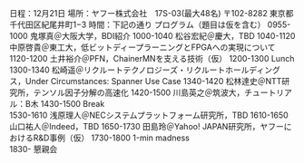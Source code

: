 日程：12月21日
場所：ヤフー株式会社　17S-03(最大48名)
〒102-8282 東京都千代田区紀尾井町1−3
時間：下記の通り
プログラム（題目は仮を含む）
0955-1000       鬼塚真＠大阪大学，BDI紹介
1000-1040       松谷宏紀＠慶大，TBD
1040-1120       中原啓貴＠東工大，低ビットディープラーニングとFPGAへの実現について
1120-1200       土井裕介＠PFN，ChainerMNを支える技術（仮）
1200-1300       Lunch           
1300-1340       松崎遥＠リクルートテクノロジーズ・リクルートホールディングス，Under Circumstances: Spanner Use Case
1340-1420       松林達史＠NTT研究所，テンソル因子分解の高速化
1420-1500       川島英之＠筑波大，チュートリアル：B木
1430-1500       Break           
1530-1610       浅原理人＠NECシステムプラットフォーム研究所，TBD
1610-1650       山口祐人＠Indeed，TBD
1650-1730       田島玲＠Yahoo! JAPAN研究所，ヤフーにおけるR&D事例（仮）
1730-1800       1-min madness           
1830-   懇親会
